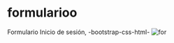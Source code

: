 # formularioo
Formulario Inicio de sesión, -bootstrap-css-html-
![for](https://user-images.githubusercontent.com/60888517/90322777-ff63d600-df1d-11ea-83c1-d876a9b7bbb9.JPG)
